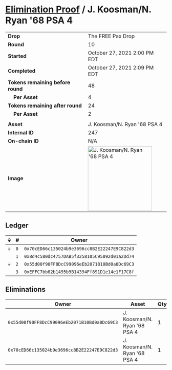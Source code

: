 # [Elimination Proof](./readme.md) / J. Koosman/N. Ryan &#039;68 PSA 4

|||
|---|---|
| **Drop** | The FREE Pax Drop |
| **Round** | 10 |
| **Started** | October 27, 2021 2:00 PM EDT |
| **Completed** | October 27, 2021 2:09 PM EDT |
| **Tokens remaining before round** | 48 |
| **&nbsp;&nbsp;&nbsp;&nbsp;Per Asset** | 4 |
| **Tokens remaining after round** | 24 |
| **&nbsp;&nbsp;&nbsp;&nbsp;Per Asset** | 2 |
| | |
| **Asset** | J. Koosman/N. Ryan &#039;68 PSA 4 |
| **Internal ID** | 247 |
| **On-chain ID** | N/A |
| **Image** | <img src="https://tcdn.blokpax.com/94aa4804-2e23-4197-b5e6-faefacbbdbdc/972ae417f1329d37d3cdce6c1b1ce558cc389a719f4ad977c26802459006f404.jpg" height="200" alt="J. Koosman/N. Ryan &#039;68 PSA 4" /> |

## Ledger

| 💀 | # | Owner |
| --- | --- | --- |
| 💀 | `0` | `0x70cED66c135024b9e3696cc8B2E22247E9C822d3` |
|  | `1` | `0x8d4c580dc4757DAB5f3258105C95092d01a2Dd74` |
| 💀 | `2` | `0x55d00f90FF8DcC99096eEb2071B10Bd0a0Dc69C3` |
|  | `3` | `0xEFFC7bb82b1495b9B14394Ff891D1e14e1F17C8f` |


## Eliminations

| Owner | Asset | Qty. | Transaction |
| --- | --- | --- | --- |
| `0x55d00f90FF8DcC99096eEb2071B10Bd0a0Dc69C3` | J. Koosman/N. Ryan '68 PSA 4 | 1 | [Polygonscan](https://polygonscan.com/tx/0x8a48911da6995d215e74cf318bd45913f520330af8b9f7cc15c1670f5d1032e8) |
| `0x70cED66c135024b9e3696cc8B2E22247E9C822d3` | J. Koosman/N. Ryan '68 PSA 4 | 1 | [Polygonscan](https://polygonscan.com/tx/0x3a1f27fa37ea443b906a8a38d0e26317dd6ba56495165d7c4bdaa8ed22cb6094) |
